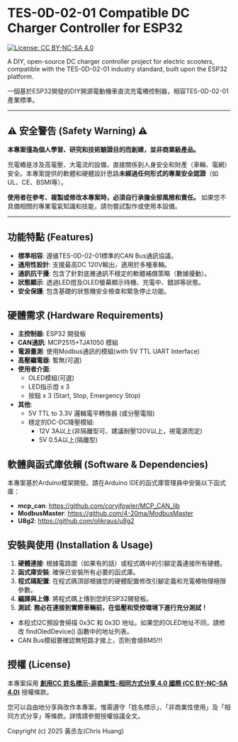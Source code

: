 # TES-0D-02-01 Compatible DC Charger Controller for ESP32

[![License: CC BY-NC-SA 4.0](https://img.shields.io/badge/License-CC%20BY--NC--SA%204.0-lightgrey.svg)](https://creativecommons.org/licenses/by-nc-sa/4.0/)

A DIY, open-source DC charger controller project for electric scooters, compatible with the TES-0D-02-01 industry standard, built upon the ESP32 platform.

一個基於ESP32開發的DIY開源電動機車直流充電樁控制器，相容TES-0D-02-01產業標準。

---

## ⚠️ 安全警告 (Safety Warning) ⚠️

**本專案僅為個人學習、研究和技術驗證目的而創建，並非商業級產品。**

充電樁是涉及高電壓、大電流的設備，直接關係到人身安全和財產（車輛、電網）安全。本專案提供的軟體和硬體設計思路**未經過任何形式的專業安全認證**（如UL、CE、BSMI等）。

**使用者在參考、複製或修改本專案時，必須自行承擔全部風險和責任。** 如果您不具備相關的專業電氣知識和技能，請勿嘗試製作或使用本設備。

---

## 功能特點 (Features)

*   **標準相容**: 遵循TES-0D-02-01標準的CAN Bus通訊協議。
*   **通用性設計**: 支援最高DC 120V輸出，適用於多種車輛。
*   **通訊抗干擾**: 包含了針對底層通訊不穩定的軟體補償策略（數據擾動）。
*   **狀態顯示**: 透過LED燈及OLED螢幕顯示待機、充電中、錯誤等狀態。
*   **安全保護**: 包含基礎的狀態機安全檢查和緊急停止功能。

## 硬體需求 (Hardware Requirements)

*   **主控制器**: ESP32 開發板
*   **CAN通訊**: MCP2515+TJA1050 模組
*   **電源量測**: 使用Modbus通訊的模組(with 5V TTL UART Interface)
*   **高壓繼電器**: 暫無(可選) 
*   **使用者介面**:
    *   OLED模組(可選)   
    *   LED指示燈 x 3
    *   按鈕 x 3 (Start, Stop, Emergency Stop)
*   **其他**:
    *   5V TTL to 3.3V 邏輯電平轉換器 (或分壓電阻)
    *   穩定的DC-DC降壓模組:
        *   12V 3A以上(非隔離型可、建議耐壓120V以上，視電源而定)
        *   5V 0.5A以上(隔離型)
## 軟體與函式庫依賴 (Software & Dependencies)

本專案基於Arduino框架開發。請在Arduino IDE的函式庫管理員中安裝以下函式庫：

*   **mcp_can**: https://github.com/coryjfowler/MCP_CAN_lib
*   **ModbusMaster**: https://github.com/4-20ma/ModbusMaster
*   **U8g2**: https://github.com/olikraus/u8g2 
## 安裝與使用 (Installation & Usage)

1.  **硬體連接**: 根據電路圖（如果有的話）或程式碼中的引腳定義連接所有硬體。
2.  **函式庫安裝**: 確保已安裝所有必要的函式庫。
3.  **程式碼配置**: 在程式碼頂部根據您的硬體配置修改引腳定義和充電樁物理極限參數。
4.  **編譯與上傳**: 將程式碼上傳到您的ESP32開發板。
5.  **測試**: **務必在連接到實際車輛前，在低壓和受控環境下進行充分測試！**

*  本程式I2C預設會掃描 0x3C 和 0x3D 地址。如果您的OLED地址不同，請修改 findOledDevice() 函數中的地址列表。
*  CAN Bus模組要確認無短路才接上，否則會燒BMS!!!
## 授權 (License)

本專案採用 **[創用CC 姓名標示-非商業性-相同方式分享 4.0 國際 (CC BY-NC-SA 4.0)](https://creativecommons.org/licenses/by-nc-sa/4.0/deed.zh_TW)** 授權條款。

您可以自由地分享與改作本專案，惟需遵守「姓名標示」、「非商業性使用」及「相同方式分享」等條款。詳情請參閱授權協議全文。

Copyright (c) 2025 黃丞左(Chris Huang)
